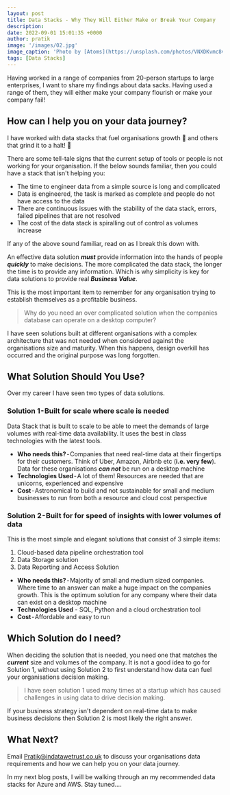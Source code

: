 ```yaml
---
layout: post
title: Data Stacks - Why They Will Either Make or Break Your Company
description: 
date: 2022-09-01 15:01:35 +0000
author: pratik
image: '/images/02.jpg'
image_caption: 'Photo by [Atoms](https://unsplash.com/photos/VNXDKvmc8v4) on [Unsplash](https://unsplash.com/)'
tags: [Data Stacks]
---
```


Having worked in a range of companies from 20-person startups to large enterprises,  I want to share my findings about data sacks. Having used a range of them, they will either make your company flourish or make your company fail!

## How can I help you on your data journey?

I have worked with data stacks that fuel organisations growth 🚀 and others that grind it to a halt! 🛑

There are some tell-tale signs that the current setup of tools or people is not working for your organisation. If the below sounds familiar, then you could have a stack that isn't helping you:

* The time to engineer data from a simple source is long and complicated
* Data is engineered, the task is marked as complete and people do not have access to the data
* There are continuous issues with the stability of the data stack, errors, failed pipelines that are not resolved
* The cost of the data stack is spiralling out of control as volumes increase

If any of the above sound familiar, read on as I break this down with. 
<!-- Not sure if this needed - will review after -->

<!-- I started my career as a Management Consultant and then moved to become a hands-on data driven individual where I have experience of working across the full spectrum of Data. From engineering pipelines, designing and modelling data warehouses and building organisational wide analytics

From my experience of working as a full stack data individual, I have learnt one key lesson. **Business Value should remain the *why* of any decision** when designing or building any data solution.

I want to provide companies a framework to use when thinking of the *why* or *so what* for any development or platform building data related. -->

An effective data solution ***must*** provide information into the hands of people ***quickly*** to make decisions. The more complicated the data stack, the longer the time is to provide any information. Which is why simplicity is key for data solutions to provide real ***Business Value***.

This is the most important item to remember for any organisation trying to establish themselves as a profitable business.

> Why do you need an over complicated solution when the companies database can operate on a desktop computer? 

<!-- Trust me, you do not want your huge cost to be used to provide resources a great learning opportunity and not much value to your organisation! -->

I have seen solutions built at different organisations with a complex architecture that was not needed when considered against the organisations size and maturity. When this happens, design overkill has occurred and the original purpose was long forgotten.

## What Solution Should You Use?

Over my career I have seen two types of data solutions. 

### Solution 1 - Built for scale where scale is needed

Data Stack that is built to scale to be able to meet the demands of large volumes with real-time data availability. It uses the best in class technologies with the latest tools.

* **Who needs this?** - Companies that need real-time data at their fingertips for their customers. Think of Uber, Amazon, Airbnb etc (**i.e. very few**). Data for these organisations ***can not*** be run on a desktop machine
* **Technologies Used** - A lot of them! Resources are needed that are unicorns, experienced and expensive
* **Cost** - Astronomical to build and not sustainable for small and medium businesses to run from both a resource and cloud cost perspective

### Solution 2 - Built for for speed of insights with lower volumes of data

This is the most simple and elegant solutions that consist of 3 simple items:

1. Cloud-based data pipeline orchestration tool
2. Data Storage solution
3. Data Reporting and Access Solution

* **Who needs this?** - Majority of small and medium sized companies. Where time to an answer can make a huge impact on the companies growth. This is the optimum solution for any company where their data can exist on a desktop machine
* **Technologies Used** - SQL, Python and a cloud orchestration tool
* **Cost** - Affordable and easy to run

## Which Solution do I need?

When deciding the solution that is needed, you need one that matches the ***current*** size and volumes of the company. It is not a good idea to go for Solution 1, without using Solution 2 to first understand how data can fuel your organisations decision making.

> I have seen solution 1 used  many times at a startup which has caused challenges in using data to drive decision making.

If your business strategy isn't dependent on real-time data to make business decisions then Solution 2 is most likely the right answer.


## What Next?

Email <a href = "mailto: Pratik@indatawetrust.co.uk">Pratik@indatawetrust.co.uk </a> to discuss your organisations data requirements and how we can help you on your data journey. 

In my next blog posts, I will be walking through an my recommended data stacks for Azure and AWS. Stay tuned....